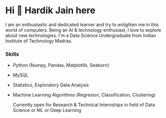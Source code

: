 #                                                         Hi 👋 Hardik Jain here

I am an enthusiastic and dedicated learner and try to enlighten me in this world of computers. Being an AI & technology enthusiast, I love to explore about new technologies. I'm a Data Science Undergraduate from Indian Institute of Technology Madras.


### Skills
* Python (Numpy, Pandas, Matplotlib, Seaborn)
* MySQL
* Statistics, Exploratory Data Analysis
* Machine Learning Algorithms (Regresion, Classification, Clustering)
  
  Currently open for Research & Technical Internships in field of Data Science or ML or Deep Learning

